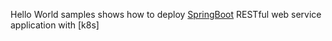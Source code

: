 Hello World samples shows how to deploy [SpringBoot](https://github.com/akashj08/spring-boot-app) RESTful web service application with [k8s]




